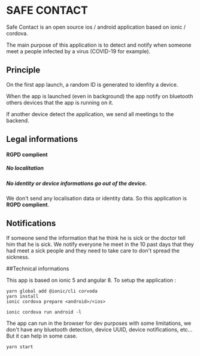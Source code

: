 # SAFE CONTACT
Safe Contact is an open source ios / android application based on ionic / cordova.

The main purpose of this application is to detect and notify when someone meet a people infected by a virus (COVID-19 for example).

## Principle
On the first app launch, a random ID is generated to idenfity a device.

When the app is launched (even in background) the app notify on bluetooth others devices that the app is running on it.

If another device detect the application, we send all meetings to the backend. 

## Legal informations
#### RGPD complient
##### No localitation
##### No identity or device informations go out of the device.

We don't send any localisation data or identity data. So this application is **RGPD complient**. 

## Notifications

If someone send the information that he think he is sick or the doctor tell him that he is sick. We notify everyone he meet in the 10 past days
that they had meet a sick people and they need to take care to don't spread the sickness.

##Technical informations

This app is based on ionic 5 and angular 8.
To setup the application : 

```
yarn global add @ionic/cli corvoda
yarn install
ionic cordova prepare <android>/<ios>

ionic cordova run android -l
```

The app can run in the browser for dev purposes with some limitations, we don't have any bluetooth detection, device UUID, device notifications, etc... 
But it can help in some case.
```
yarn start
```

